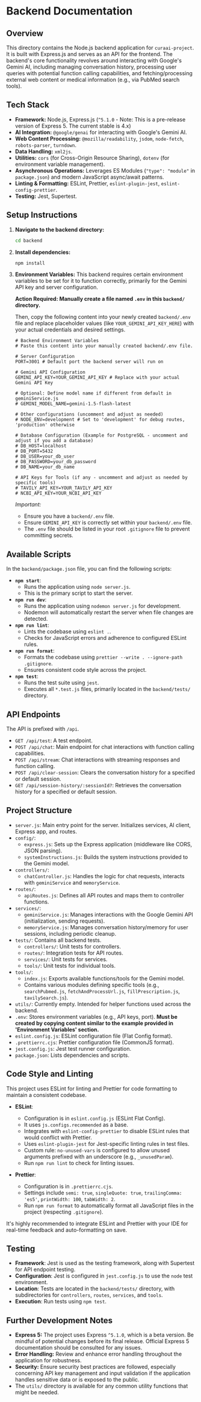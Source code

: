 # Backend Documentation

## Overview

This directory contains the Node.js backend application for `curaai-project`. It is built with Express.js and serves as an API for the frontend. The backend's core functionality revolves around interacting with Google's Gemini AI, including managing conversation history, processing user queries with potential function calling capabilities, and fetching/processing external web content or medical information (e.g., via PubMed search tools).

## Tech Stack

- **Framework:** Node.js, Express.js (`^5.1.0` - Note: This is a pre-release version of Express 5. The current stable is 4.x)
- **AI Integration:** `@google/genai` for interacting with Google's Gemini AI.
- **Web Content Processing:** `@mozilla/readability`, `jsdom`, `node-fetch`, `robots-parser`, `turndown`.
- **Data Handling:** `xml2js`.
- **Utilities:** `cors` (for Cross-Origin Resource Sharing), `dotenv` (for environment variable management).
- **Asynchronous Operations:** Leverages ES Modules (`"type": "module"` in `package.json`) and modern JavaScript async/await patterns.
- **Linting & Formatting:** ESLint, Prettier, `eslint-plugin-jest`, `eslint-config-prettier`.
- **Testing:** Jest, Supertest.

## Setup Instructions

1.  **Navigate to the backend directory:**

    ```bash
    cd backend
    ```

2.  **Install dependencies:**

    ```bash
    npm install
    ```

3.  **Environment Variables:**
    This backend requires certain environment variables to be set for it to function correctly, primarily for the Gemini API key and server configuration.

    **Action Required: Manually create a file named `.env` in this `backend/` directory.**

    Then, copy the following content into your newly created `backend/.env` file and replace placeholder values (like `YOUR_GEMINI_API_KEY_HERE`) with your actual credentials and desired settings.

    ```env
    # Backend Environment Variables
    # Paste this content into your manually created backend/.env file.

    # Server Configuration
    PORT=3001 # Default port the backend server will run on

    # Gemini API Configuration
    GEMINI_API_KEY=YOUR_GEMINI_API_KEY # Replace with your actual Gemini API Key

    # Optional: Define model name if different from default in geminiService.js
    # GEMINI_MODEL_NAME=gemini-1.5-flash-latest

    # Other configurations (uncomment and adjust as needed)
    # NODE_ENV=development # Set to 'development' for debug routes, 'production' otherwise

    # Database Configuration (Example for PostgreSQL - uncomment and adjust if you add a database)
    # DB_HOST=localhost
    # DB_PORT=5432
    # DB_USER=your_db_user
    # DB_PASSWORD=your_db_password
    # DB_NAME=your_db_name

    # API Keys for Tools (if any - uncomment and adjust as needed by specific tools)
    # TAVILY_API_KEY=YOUR_TAVILY_API_KEY
    # NCBI_API_KEY=YOUR_NCBI_API_KEY
    ```

    _Important:_

    - Ensure you have a `backend/.env` file.
    - Ensure `GEMINI_API_KEY` is correctly set within your `backend/.env` file.
    - The `.env` file should be listed in your root `.gitignore` file to prevent committing secrets.

## Available Scripts

In the `backend/package.json` file, you can find the following scripts:

- **`npm start`**:
  - Runs the application using `node server.js`.
  - This is the primary script to start the server.
- **`npm run dev`**:
  - Runs the application using `nodemon server.js` for development.
  - Nodemon will automatically restart the server when file changes are detected.
- **`npm run lint`**:
  - Lints the codebase using `eslint .`.
  - Checks for JavaScript errors and adherence to configured ESLint rules.
- **`npm run format`**:
  - Formats the codebase using `prettier --write . --ignore-path .gitignore`.
  - Ensures consistent code style across the project.
- **`npm test`**:
  - Runs the test suite using `jest`.
  - Executes all `*.test.js` files, primarily located in the `backend/tests/` directory.

## API Endpoints

The API is prefixed with `/api`.

- `GET /api/test`: A test endpoint.
- `POST /api/chat`: Main endpoint for chat interactions with function calling capabilities.
- `POST /api/stream`: Chat interactions with streaming responses and function calling.
- `POST /api/clear-session`: Clears the conversation history for a specified or default session.
- `GET /api/session-history/:sessionId?`: Retrieves the conversation history for a specified or default session.

## Project Structure

- `server.js`: Main entry point for the server. Initializes services, AI client, Express app, and routes.
- `config/`:
  - `express.js`: Sets up the Express application (middleware like CORS, JSON parsing).
  - `systemInstructions.js`: Builds the system instructions provided to the Gemini model.
- `controllers/`:
  - `chatController.js`: Handles the logic for chat requests, interacts with `geminiService` and `memoryService`.
- `routes/`:
  - `apiRoutes.js`: Defines all API routes and maps them to controller functions.
- `services/`:
  - `geminiService.js`: Manages interactions with the Google Gemini API (initialization, sending requests).
  - `memoryService.js`: Manages conversation history/memory for user sessions, including periodic cleanup.
- `tests/`: Contains all backend tests.
  - `controllers/`: Unit tests for controllers.
  - `routes/`: Integration tests for API routes.
  - `services/`: Unit tests for services.
  - `tools/`: Unit tests for individual tools.
- `tools/`:
  - `index.js`: Exports available functions/tools for the Gemini model.
  - Contains various modules defining specific tools (e.g., `searchPubmed.js`, `fetchAndProcessUrl.js`, `fillPrescription.js`, `tavilySearch.js`).
- `utils/`: Currently empty. Intended for helper functions used across the backend.
- `.env`: Stores environment variables (e.g., API keys, port). **Must be created by copying content similar to the example provided in 'Environment Variables' section.**
- `eslint.config.js`: ESLint configuration file (Flat Config format).
- `.prettierrc.cjs`: Prettier configuration file (CommonJS format).
- `jest.config.js`: Jest test runner configuration.
- `package.json`: Lists dependencies and scripts.

## Code Style and Linting

This project uses ESLint for linting and Prettier for code formatting to maintain a consistent codebase.

-   **ESLint**:
    -   Configuration is in `eslint.config.js` (ESLint Flat Config).
    -   It uses `js.configs.recommended` as a base.
    -   Integrates with `eslint-config-prettier` to disable ESLint rules that would conflict with Prettier.
    -   Uses `eslint-plugin-jest` for Jest-specific linting rules in test files.
    -   Custom rule: `no-unused-vars` is configured to allow unused arguments prefixed with an underscore (e.g., `_unusedParam`).
    -   Run `npm run lint` to check for linting issues.

-   **Prettier**:
    -   Configuration is in `.prettierrc.cjs`.
    -   Settings include `semi: true`, `singleQuote: true`, `trailingComma: 'es5'`, `printWidth: 100`, `tabWidth: 2`.
    -   Run `npm run format` to automatically format all JavaScript files in the project (respecting `.gitignore`).

It's highly recommended to integrate ESLint and Prettier with your IDE for real-time feedback and auto-formatting on save.

## Testing

-   **Framework**: Jest is used as the testing framework, along with Supertest for API endpoint testing.
-   **Configuration**: Jest is configured in `jest.config.js` to use the `node` test environment.
-   **Location**: Tests are located in the `backend/tests/` directory, with subdirectories for `controllers`, `routes`, `services`, and `tools`.
-   **Execution**: Run tests using `npm test`.

## Further Development Notes

- **Express 5:** The project uses Express `^5.1.0`, which is a beta version. Be mindful of potential changes before its final release. Official Express 5 documentation should be consulted for any issues.
- **Error Handling:** Review and enhance error handling throughout the application for robustness.
- **Security:** Ensure security best practices are followed, especially concerning API key management and input validation if the application handles sensitive data or is exposed to the public.
- The `utils/` directory is available for any common utility functions that might be needed.
 